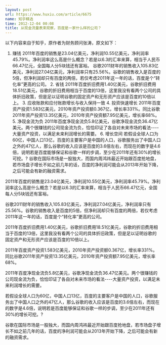 ```yaml
---
layout: post
url: https://www.huxiu.com/article/6675
name: 知乎精选
time: 2012-12-04 00:08
title: 从现金流量表来观察，百度是一家什么样的公司？
---
```

以下内容来自于知乎，原作者为财务顾问张涛，原文如下：

1. 赚钱 2011年百度的销售是23.04亿美元，净利润10.55亿美元，净利润率45.79%。净利润率这么高是什么概念？若是以6.3的汇率来算，相当于人民币66.47亿元，全国每人分5块钱还有富裕。 谷歌2011财年的销售收入105.83亿美元，净利润27.04亿美元，净利润率只有25.56%。谷歌的销售收入是百度的5倍，但净利润却只有百度的两倍，若仅考虑2011年这一年的话，百度是个“转化率”更高的公司。 2. 省钱 2011年百度折旧费用1.40亿美元，谷歌折旧费用18.51亿美元，谷歌的折旧费用相当于百度的13倍，这里我没有看两个公司的具体折旧政策，但是足以证明谷歌的固定资产和无形资产应该是百度的10倍以上。 3. 应收账款和应付账款增长与收入保持一致 4. 投资快速增长 2011年百度资产投资1.583亿美元，2010年资产投资额0.367亿，增长率331%。同比谷歌2011年资产投资13.35亿美元，2010年资产投资额7.95亿美元，增长率68%。 5. 净现金流为负 2011年百度净现金流负5.8亿美元，谷歌净现金流负36.47亿美元。两个很赚钱的公司现金流为负，恰恰印证了各自对未来市场的看法----大量资产投资，以满足未来利润增长的需要。 6. 增长空间 若假设全球人口为60亿，中国人口13亿，百度的主要客户是中国的人口，谷歌服务出了中国人口之外的47亿人，那么谷歌的收入应该是百度的3.6倍左右，而现在的数字是4.6倍，说明若是百度能够保证和谷歌一样的步调，至少在2011年还有30%的增长可挖。? 谷歌在国际市场是一股独大，而国内周鸿祎最近开始跟百度抢地盘，若市场盘子增长不如之前几年的话，百度的净利润可能会从2013年开始下降，之后可能会有新的融资需求。

2011年百度的销售是23.04亿美元，净利润10.55亿美元，净利润率45.79%。净利润率这么高是什么概念？若是以6.3的汇率来算，相当于人民币66.47亿元，全国每人分5块钱还有富裕。

谷歌2011财年的销售收入105.83亿美元，净利润27.04亿美元，净利润率只有25.56%。谷歌的销售收入是百度的5倍，但净利润却只有百度的两倍，若仅考虑2011年这一年的话，百度是个“转化率”更高的公司。

2011年百度折旧费用1.40亿美元，谷歌折旧费用18.51亿美元，谷歌的折旧费用相当于百度的13倍，这里我没有看两个公司的具体折旧政策，但是足以证明谷歌的固定资产和无形资产应该是百度的10倍以上。

2011年百度资产投资1.583亿美元，2010年资产投资额0.367亿，增长率331%。同比谷歌2011年资产投资13.35亿美元，2010年资产投资额7.95亿美元，增长率68%。

2011年百度净现金流负5.8亿美元，谷歌净现金流负36.47亿美元。两个很赚钱的公司现金流为负，恰恰印证了各自对未来市场的看法----大量资产投资，以满足未来利润增长的需要。

若假设全球人口为60亿，中国人口13亿，百度的主要客户是中国的人口，谷歌服务出了中国人口之外的47亿人，那么谷歌的收入应该是百度的3.6倍左右，而现在的数字是4.6倍，说明若是百度能够保证和谷歌一样的步调，至少在2011年还有30%的增长可挖。?

谷歌在国际市场是一股独大，而国内周鸿祎最近开始跟百度抢地盘，若市场盘子增长不如之前几年的话，百度的净利润可能会从2013年开始下降，之后可能会有新的融资需求。

